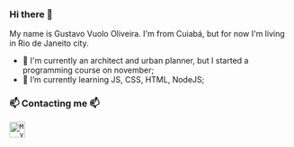 ### Hi there 👋

My name is Gustavo Vuolo Oliveira. I'm from Cuiabá, but for now I'm living in Rio de Janeito city.

- 🔭 I'm currently an architect and urban planner, but I started a programming course on november;
- 🌱 I’m currently learning JS, CSS, HTML, NodeJS;

### 📫 Contacting me 📫
<a href="https://www.linkedin.com/in/gustavo-vuolo-oliveira/">
  <code><img alt="My linkedin" width="28" src="https://img.icons8.com/color/48/000000/linkedin.png" /></code>
</a>
